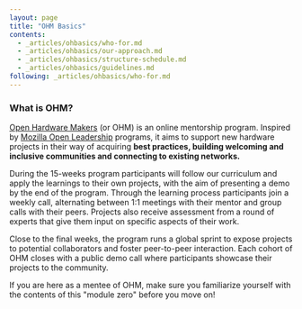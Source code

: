 ```yaml
---
layout: page
title: "OHM Basics"
contents:
  - _articles/ohbasics/who-for.md
  - _articles/ohbasics/our-approach.md
  - _articles/ohbasics/structure-schedule.md
  - _articles/ohbasics/guidelines.md
following: _articles/ohbasics/who-for.md
---
```


### What is OHM?

[Open Hardware Makers](http://openhardware.space) (or OHM) is an online mentorship program. Inspired by [Mozilla Open Leadership](https://foundation.mozilla.org/en/initiatives/open-leadership-events/vault/open-leaders/) programs, it aims to support new hardware projects in their way of acquiring **best practices, building welcoming and inclusive communities and connecting to existing networks.**

During the 15-weeks program participants will follow our curriculum and apply the learnings to their own projects, with the aim of presenting a demo by the end of the program. Through the learning process participants join a weekly call, alternating between 1:1 meetings with their mentor and group calls with their peers. Projects also receive assessment from a round of experts that give them input on specific aspects of their work.

Close to the final weeks, the program runs a global sprint to expose projects to potential collaborators and foster peer-to-peer interaction. Each cohort of OHM closes with a public demo call where participants showcase their projects to the community.

If you are here as a mentee of OHM, make sure you familiarize yourself with the contents of this "module zero" before you move on!


